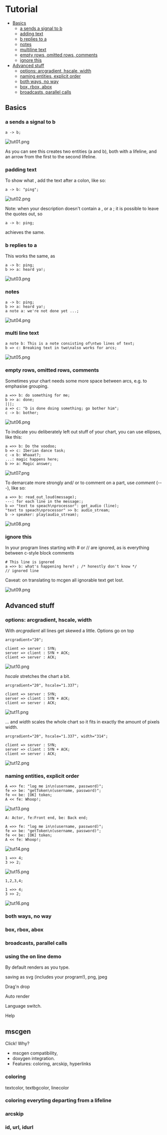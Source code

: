 # Tutorial

- [Basics](#basics)
  - [a sends a signal to b](#a-sends-a-signal-to-b)
  - [adding text](#adding-text)
  - [b replies to a](#b-replies-to-a)
  - [notes](#notes)
  - [multiline text](#multiline-text)
  - [empty rows, omitted rows, comments](#empty-rows-omitted-rows-comments)
  - [ignore this](#ignore-this)
- [Advanced stuff](#advanced-stuff)
  - [options: arcgradient, hscale, width](#options-arcgradient-hscale-width)
  - [naming entities, explicit order](#naming-entities-explicit-order)
  - [both ways, no way](#both-ways-no-way)
  - [box, rbox, abox](#box-rbox-abox)
  - [broadcasts, parallel calls](#broadcasts-parallel-calls)

## Basics
### a sends a signal to b
``` msgenny
a -> b;
```
![tut01.png](tutorial/tut01.png)

As you can see this creates two entities (a and b), both with a lifeline, and an arrow from the first to the second lifeline. 

### padding text
To show what , add the text after a colon, like so:

``` msgenny
a -> b: "ping";
```

![tut02.png](tutorial/tut02.png)

Note: when your description doesn't contain a , or a ; it is possible to leave the quotes out, so 
``` msgenny
a -> b: ping;
```
achieves the same.

### b replies to a
This works the same, as  
``` msgenny
a -> b: ping;
b >> a: heard ya!;
```
![tut03.png](tutorial/tut03.png)

### notes
``` msgenny
a -> b: ping;
b >> a: heard ya!;
a note a: we're not done yet ...;
```
![tut04.png](tutorial/tut04.png)

### multi line text
``` msgenny
a note b: This is a note consisting of\ntwo lines of text;
b => c: Breaking text in two\nalso works for arcs;
```
![tut05.png](tutorial/tut05.png)

### empty rows, omitted rows, comments
Sometimes your chart needs some more space between arcs, e.g. to emphasise grouping. 
``` msgenny
a =>> b: do something for me;
b >> a: done;
|||;
a => c: "b is done doing something; go bother him"; 
c -> b: bother;
```
![tut06.png](tutorial/tut06.png)


To indicate you deliberately left out stuff of your chart, you can use ellipses, like this:
``` msgenny
a =>> b: Do the voodoo;
b => c: Iberian dance task;
c -x b: Whaaat?;
...: magic happens here;
b >> a: Magic answer;
```
![tut07.png](tutorial/tut07.png)


To demarcate more strongly and/ or to comment on a part, use *comment* (---), like so:
``` msgenny
a =>> b: read_out_loud(message);
---: for each line in the message:;
b => "text to speach\nprocessor": get_audio (line);
"text to speach\nprocessor" >> b: audio_stream;
b -> speaker: play(audio_stream);
```
![tut08.png](tutorial/tut08.png)

### ignore this
In your program lines starting with # or // are ignored, as is everything between c-style block comments
``` msgenny
# This line is ignored
a =>> b: what's happening here? ; /* honestly don't know */
// ignored line
```
Caveat: on translating to mcgen all ignorable text get lost.

![tut09.png](tutorial/tut09.png)

## Advanced stuff
### options: arcgradient, hscale, width
With *arcgradient* all lines get skewed a little. 
Options go on top
``` msgenny
arcgradient="20";

client => server : SYN;
server => client : SYN + ACK;
client => server : ACK;
```
![tut10.png](tutorial/tut10.png)

*hscale* stretches the chart a bit. 
``` msgenny
arcgradient="20", hscale="1.337";

client => server : SYN;
server => client : SYN + ACK;
client => server : ACK;
```
![tut11.png](tutorial/tut11.png)

... and *width* scales the whole chart so it fits in exactly the amount of pixels width. 
``` msgenny
arcgradient="20", hscale="1.337", width="314";

client => server : SYN;
server => client : SYN + ACK;
client => server : ACK;
```
![tut12.png](tutorial/tut12.png)

### naming entities, explicit order
``` msgenny
A =>> fe: "log me in\n(username, password)";
fe => be: "getToken\n(username, password)";
fe << be: [OK] token;
A << fe: Whoop!;
```
![tut13.png](tutorial/tut13.png)

``` msgenny
A: Actor, fe:Front end, be: Back end;

A =>> fe: "log me in\n(username, password)";
fe => be: "getToken\n(username, password)";
fe << be: [OK] token;
A << fe: Whoop!;
```
![tut14.png](tutorial/tut14.png)

``` msgenny
1 =>> 4;
3 >> 2;
```
![tut15.png](tutorial/tut15.png)

``` msgenny
1,2,3,4;

1 =>> 4;
3 >> 2;
```
![tut16.png](tutorial/tut16.png)

### both ways, no way
### box, rbox, abox
### broadcasts, parallel calls

### using the on line demo
By default renders as you type.

saving as svg (includes your program!), png, jpeg

Drag'n drop

Auto render

Language switch.

Help

## mscgen
Click!
Why? 
- mscgen compatibility, 
- doxygen integration. 
- Features: coloring, arcskip, hyperlinks

### coloring
textcolor, textbgcolor, linecolor

### coloring everyting departing from a lifeline
### arcskip
### id, url, idurl
